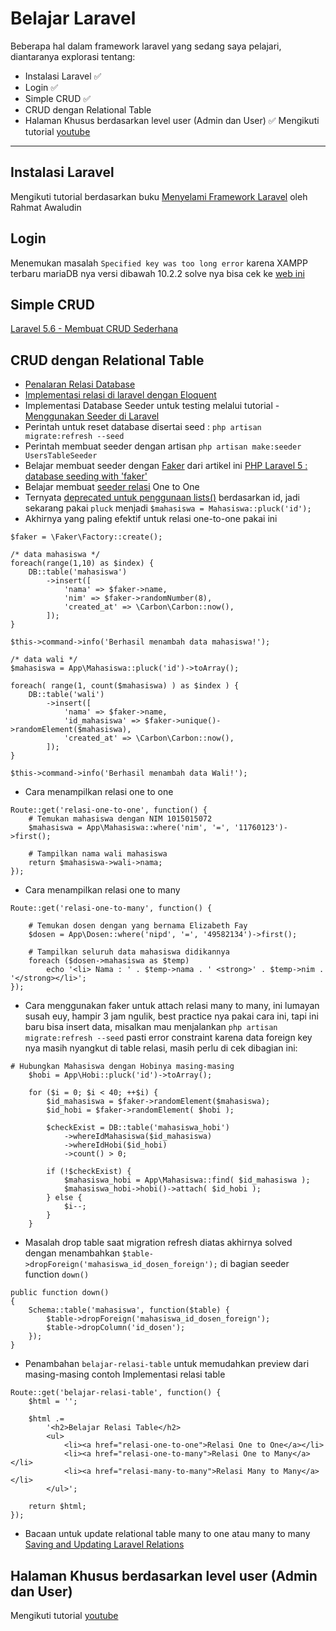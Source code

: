 # Belajar Laravel
Beberapa hal dalam framework laravel yang sedang saya pelajari, diantaranya explorasi tentang:
- Instalasi Laravel ✅
- Login ✅
- Simple CRUD ✅
- CRUD dengan Relational Table 
- Halaman Khusus berdasarkan level user (Admin dan User) ✅
Mengikuti tutorial [youtube](https://www.youtube.com/watch?v=FKEWlsNmkD0&t=4s)

---

## Instalasi Laravel
Mengikuti tutorial berdasarkan buku [Menyelami Framework Laravel](https://leanpub.com/bukularavel) oleh Rahmat Awaludin

## Login
Menemukan masalah `Specified key was too long error` karena XAMPP terbaru mariaDB nya versi dibawah 10.2.2 solve nya bisa cek ke [web ini](https://laravel-news.com/laravel-5-4-key-too-long-error)

## Simple CRUD
[Laravel 5.6 - Membuat CRUD Sederhana](http://indocoder.com/laravel-basic/laravel-5-6-basic-1-membuat-crud-sederhana/)

## CRUD dengan Relational Table
- [Penalaran Relasi Database](https://novay.github.io/blog/2014/04/15/penalaran-relasi-database)
- [Implementasi relasi di laravel dengan Eloquent](https://novay.github.io/blog/2014/04/16/implementasi-relasi-di-laravel-dengan-eloquent)
- Implementasi Database Seeder untuk testing melalui tutorial - [Menggunakan Seeder di Laravel](https://www.codepolitan.com/menggunakan-seeder-di-laravel-59f7249589e2f)
- Perintah untuk reset database disertai seed : `php artisan migrate:refresh --seed`
- Perintah membuat seeder dengan artisan `php artisan make:seeder UsersTableSeeder`
- Belajar membuat seeder dengan [Faker](https://github.com/fzaninotto/Faker) dari artikel ini [PHP Laravel 5 : database seeding with 'faker'](https://medium.com/@khunemz/php-laravel-5-database-seeding-with-faker-c7dcce5dabe2)
- Belajar membuat [seeder relasi](https://laracasts.com/discuss/channels/general-discussion/faker-and-relationship-tables) One to One
- Ternyata [deprecated untuk penggunaan lists()](https://laracasts.com/discuss/channels/laravel/lists-deprecated-replacement) berdasarkan id, jadi sekarang pakai `pluck` menjadi `$mahasiswa = Mahasiswa::pluck('id');`
- Akhirnya yang paling efektif untuk relasi one-to-one pakai ini
```
$faker = \Faker\Factory::create();

/* data mahasiswa */
foreach(range(1,10) as $index) {
    DB::table('mahasiswa')
        ->insert([
            'nama' => $faker->name,
            'nim' => $faker->randomNumber(8),
            'created_at' => \Carbon\Carbon::now(),
        ]);
}

$this->command->info('Berhasil menambah data mahasiswa!');

/* data wali */
$mahasiswa = App\Mahasiswa::pluck('id')->toArray();

foreach( range(1, count($mahasiswa) ) as $index ) {
	DB::table('wali')
        ->insert([
            'nama' => $faker->name,
            'id_mahasiswa' => $faker->unique()->randomElement($mahasiswa),
            'created_at' => \Carbon\Carbon::now(),
        ]);
}

$this->command->info('Berhasil menambah data Wali!');
```
- Cara menampilkan relasi one to one
```
Route::get('relasi-one-to-one', function() {
    # Temukan mahasiswa dengan NIM 1015015072
    $mahasiswa = App\Mahasiswa::where('nim', '=', '11760123')->first();

    # Tampilkan nama wali mahasiswa
    return $mahasiswa->wali->nama;
});
```
- Cara menampilkan relasi one to many
```
Route::get('relasi-one-to-many', function() {

    # Temukan dosen dengan yang bernama Elizabeth Fay
    $dosen = App\Dosen::where('nipd', '=', '49582134')->first();

    # Tampilkan seluruh data mahasiswa didikannya
    foreach ($dosen->mahasiswa as $temp)
        echo '<li> Nama : ' . $temp->nama . ' <strong>' . $temp->nim . '</strong></li>';
});
```
- Cara menggunakan faker untuk attach relasi many to many, ini lumayan susah euy, hampir 3 jam ngulik, best practice nya pakai cara ini, tapi ini baru bisa insert data, misalkan mau menjalankan `php artisan migrate:refresh --seed` pasti error constraint karena data foreign key nya masih nyangkut di table relasi, masih perlu di cek dibagian ini:
```
# Hubungkan Mahasiswa dengan Hobinya masing-masing
    $hobi = App\Hobi::pluck('id')->toArray();

    for ($i = 0; $i < 40; ++$i) {
        $id_mahasiswa = $faker->randomElement($mahasiswa);
        $id_hobi = $faker->randomElement( $hobi );

        $checkExist = DB::table('mahasiswa_hobi')
            ->whereIdMahasiswa($id_mahasiswa)
            ->whereIdHobi($id_hobi)
            ->count() > 0;

        if (!$checkExist) {
            $mahasiswa_hobi = App\Mahasiswa::find( $id_mahasiswa );
            $mahasiswa_hobi->hobi()->attach( $id_hobi );
        } else {
            $i--;  
        }
    }
```
- Masalah drop table saat migration refresh diatas akhirnya solved dengan menambahkan `$table->dropForeign('mahasiswa_id_dosen_foreign');` di bagian seeder function `down()`
```
public function down()
{
    Schema::table('mahasiswa', function($table) {
        $table->dropForeign('mahasiswa_id_dosen_foreign');
        $table->dropColumn('id_dosen');
    });
}
```
- Penambahan `belajar-relasi-table` untuk memudahkan preview dari masing-masing contoh Implementasi relasi table
```
Route::get('belajar-relasi-table', function() {
    $html = '';

    $html .= 
        '<h2>Belajar Relasi Table</h2>
        <ul>
            <li><a href="relasi-one-to-one">Relasi One to One</a></li>
            <li><a href="relasi-one-to-many">Relasi One to Many</a></li>
            <li><a href="relasi-many-to-many">Relasi Many to Many</a></li>
        </ul>';

    return $html;
});
```
- Bacaan untuk update relational table many to one atau many to many [Saving and Updating Laravel Relations](http://meigwilym.com/family-fortunes-saving-and-updating-laravel-relations/)

## Halaman Khusus berdasarkan level user (Admin dan User)
Mengikuti tutorial [youtube](https://www.youtube.com/watch?v=FKEWlsNmkD0&t=4s)
